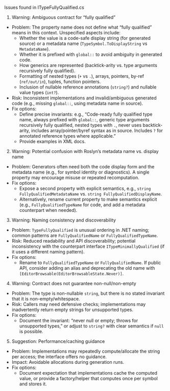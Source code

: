 Issues found in ITypeFullyQualified.cs

1) Warning: Ambiguous contract for “fully qualified”
- Problem: The property name does not define what “fully qualified” means in this context. Unspecified aspects include:
  - Whether the value is a code-safe display string (for generated source) or a metadata name (`TypeSymbol.ToDisplayString` vs `MetadataName`).
  - Whether it is prefixed with `global::` to avoid ambiguity in generated code.
  - How generics are represented (backtick-arity vs. type arguments recursively fully qualified).
  - Formatting of nested types (`+` vs `.`), arrays, pointers, by-ref (`ref/out/in`), tuples, function pointers.
  - Inclusion of nullable reference annotations (`string?`) and nullable value types (`int?`).
- Risk: Inconsistent implementations and invalid/ambiguous generated code (e.g., missing `global::`, using metadata name in source).
- Fix options:
  - Define precise invariants: e.g., “Code-ready fully qualified type name, always prefixed with `global::`, generic type arguments recursively fully qualified, nested types with `.`, never uses backtick-arity, includes array/pointer/byref syntax as in source. Includes `?` for annotated reference types where applicable.”
  - Provide examples in XML docs.

2) Warning: Potential confusion with Roslyn’s metadata name vs. display name
- Problem: Generators often need both the code display form and the metadata name (e.g., for symbol identity or diagnostics). A single property may encourage misuse or repeated recomputation.
- Fix options:
  - Expose a second property with explicit semantics, e.g., `string FullyQualifiedMetadataName` vs. `string FullyQualifiedDisplayName`.
  - Alternatively, rename current property to make semantics explicit (e.g., `FullyQualifiedTypeName` for code, and add a metadata counterpart when needed).

3) Warning: Naming consistency and discoverability
- Problem: `TypeFullyQualified` is unusual ordering in .NET naming; common patterns are `FullyQualifiedName` or `FullyQualifiedTypeName`.
- Risk: Reduced readability and API discoverability; potential inconsistency with the counterpart interface `ITypeMinimallyQualified` (if it uses a different naming pattern).
- Fix options:
  - Rename to `FullyQualifiedTypeName` or `FullyQualifiedName`. If public API, consider adding an alias and deprecating the old name with `[EditorBrowsable(EditorBrowsableState.Never)]`.

4) Warning: Contract does not guarantee non-null/non-empty
- Problem: The type is non-nullable `string`, but there is no stated invariant that it is non-empty/whitespace.
- Risk: Callers may need defensive checks; implementations may inadvertently return empty strings for unsupported types.
- Fix options:
  - Document the invariant: “never null or empty; throws for unsupported types,” or adjust to `string?` with clear semantics if `null` is possible.

5) Suggestion: Performance/caching guidance
- Problem: Implementations may repeatedly compute/allocate the string per access; the interface offers no guidance.
- Impact: Avoidable allocations during generation runs.
- Fix options:
  - Document expectation that implementations cache the computed value, or provide a factory/helper that computes once per symbol and stores it.
